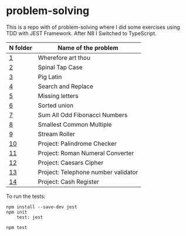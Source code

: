 # problem-solving
This is a repo with of problem-solving where I did some exercises using TDD with JEST Framework.
After N8 I Switched to TypeScript.

| N folder | Name of the problem | 
|--|--|
| [1](https://github.com/pybalt/problem-solving/tree/main/1) | Wherefore art thou  |
| [2](https://github.com/pybalt/problem-solving/tree/main/2) | Spinal Tap Case  |
| [3](https://github.com/pybalt/problem-solving/tree/main/3) | Pig Latin |
| [4](https://github.com/pybalt/problem-solving/tree/main/4) | Search and Replace |
| [5](https://github.com/pybalt/problem-solving/tree/main/5) | Missing letters |
| [6](https://github.com/pybalt/problem-solving/tree/main/6) | Sorted union |
| [7](https://github.com/pybalt/problem-solving/tree/main/7) | Sum All Odd Fibonacci Numbers |
| [8](https://github.com/pybalt/problem-solving/tree/main/8) | Smallest Common Multiple |
| [9](https://github.com/pybalt/problem-solving/tree/main/9) | Stream Roller  |
| [10](https://github.com/pybalt/problem-solving/tree/main/10) | Project: Palindrome Checker  |
| [11](https://github.com/pybalt/problem-solving/tree/main/11) | Project: Roman Numeral Converter  |
| [12](https://github.com/pybalt/problem-solving/tree/main/12) | Project: Caesars Cipher  |
| [13](https://github.com/pybalt/problem-solving/tree/main/13) | Project: Telephone number validator  |
| [14](https://github.com/pybalt/problem-solving/tree/main/14) | Project: Cash Register |
To run the tests:

```
npm install --save-dev jest
npm init
    test: jest

npm test
```